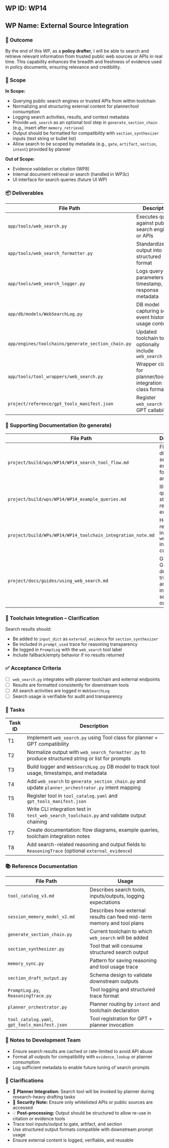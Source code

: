 ## WP ID: WP14
## WP Name: External Source Integration

### 🌟 Outcome
By the end of this WP, as a **policy drafter**, I will be able to search and retrieve relevant information from trusted public web sources or APIs in real time. This capability enhances the breadth and freshness of evidence used in policy documents, ensuring relevance and credibility.

### 🧽 Scope
**In Scope:**
- Querying public search engines or trusted APIs from within toolchain
- Normalizing and structuring external content for planner/tool consumption
- Logging search activities, results, and context metadata
- Provide `web_search` as an optional tool step in `generate_section_chain` (e.g., insert after `memory_retrieve`)
- Output should be formatted for compatibility with `section_synthesizer` inputs (text string or bullet list)
- Allow search to be scoped by metadata (e.g., `gate`, `artifact`, `section`, `intent`) provided by planner

**Out of Scope:**
- Evidence validation or citation (WP8)
- Internal document retrieval or search (handled in WP3c)
- UI interface for search queries (future UI WP)

### 📦 Deliverables
| File Path | Description |
|-----------|-------------|
| `app/tools/web_search.py` | Executes queries against public search engines or APIs |
| `app/tools/web_search_formatter.py` | Standardizes output into structured format |
| `app/tools/web_search_logger.py` | Logs query parameters, timestamp, and response metadata |
| `app/db/models/WebSearchLog.py` | DB model capturing search event history and usage context |
| `app/engines/toolchains/generate_section_chain.py` | Updated toolchain to optionally include `web_search` |
| `app/tools/tool_wrappers/web_search.py` | Wrapper class for planner/toolchain integration (Tool class format) |
| `project/reference/gpt_tools_manifest.json` | Register `web_search` for GPT callability |


### 📄 Supporting Documentation (to generate)
| File Path | Description |
|-----------|-------------|
| `project/build/wps/WP14/WP14_search_tool_flow.md` | Flow diagram of search execution, formatting, and logging |
| `project/build/wps/WP14/WP14_example_queries.md` | Illustrative queries and structured responses examples |
| `project/build/WPs/WP14/WP14_toolchain_integration_note.md` | How to register and invoke `web_search` in planner context |
| `project/docs/guides/using_web_search.md` | Guide for GPT or devs on triggering and interpreting search tool output |

### 🔁 Toolchain Integration – Clarification
Search results should:
- Be added to `input_dict` as `external_evidence` for `section_synthesizer`
- Be included in `prompt_used` trace for reasoning transparency
- Be logged in `PromptLog` with the `web_search` tool label
- Include fallback/empty behavior if no results returned

### ✅ Acceptance Criteria
- [ ] `web_search.py` integrates with planner toolchain and external endpoints
- [ ] Results are formatted consistently for downstream tools
- [ ] All search activities are logged in `WebSearchLog`
- [ ] Search usage is verifiable for audit and transparency

### 💪 Tasks
| Task ID | Description |
|---------|-------------|
| T1 | Implement `web_search.py` using Tool class for planner + GPT compatibility |
| T2 | Normalize output with `web_search_formatter.py` to produce structured string or list for prompts |
| T3 | Build logger and `WebSearchLog.py` DB model to track tool usage, timestamps, and metadata |
| T4 | Add `web_search` to `generate_section_chain.py` and update `planner_orchestrator.py` intent mapping |
| T5 | Register tool in `tool_catalog.yaml` and `gpt_tools_manifest.json` |
| T6 | Write CLI integration test in `test_web_search_toolchain.py` and validate output chaining |
| T7 | Create documentation: flow diagrams, example queries, toolchain integration notes |
| T8 | Add search-related reasoning and output fields to `ReasoningTrace` (optional `external_evidence`) |


### 📚 Reference Documentation
| File Path | Usage |
|-----------|--------|
| `tool_catalog_v3.md` | Describes search tools, inputs/outputs, logging expectations |
| `session_memory_model_v2.md` | Describes how external results can feed mid-term memory and tool plans |
| `generate_section_chain.py` | Current toolchain to which `web_search` will be added |
| `section_synthesizer.py` | Tool that will consume structured search output |
| `memory_sync.py` | Pattern for saving reasoning and tool usage trace |
| `section_draft_output.py` | Schema design to validate downstream outputs |
| `PromptLog.py`, `ReasoningTrace.py` | Tool logging and structured trace format |
| `planner_orchestrator.py` | Planner routing by `intent` and toolchain declaration |
| `tool_catalog.yaml`, `gpt_tools_manifest.json` | Tool registration for GPT + planner invocation |

### 📝 Notes to Development Team
- Ensure search results are cached or rate-limited to avoid API abuse
- Format all outputs for compatibility with `evidence_lookup` or planner consumption
- Log sufficient metadata to enable future tuning of search prompts

### 🧠 Clarifications
- 🤖 **Planner Integration:** Search tool will be invoked by planner during research-heavy drafting tasks
- 🔐 **Security Note:** Ensure only whitelisted APIs or public sources are accessed
- 💡 **Post-processing:** Output should be structured to allow re-use in citation or evidence tools
- Trace tool inputs/output to gate, artifact, and section
- Use structured output formats compatible with downstream prompt usage
- Ensure external content is logged, verifiable, and reusable